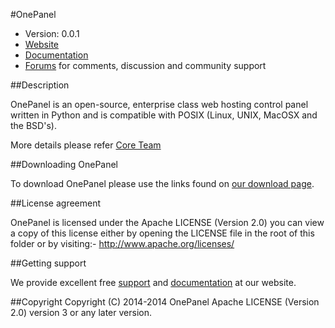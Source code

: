 #OnePanel

* Version: 0.0.1
* [Website](http://onepanel.org/)
* [Documentation](http://codex.onepanel.org/)
* [Forums](http://forum.onepanel.org/) for comments, discussion and community support

##Description

OnePanel is an open-source, enterprise class web hosting control panel written in Python and is compatible
with POSIX (Linux, UNIX, MacOSX and the BSD's).

More details please refer [Core Team](http://codex.onepanel.org/Core_Team)

##Downloading OnePanel

To download OnePanel please use the links found on [our download page](http://onepanel.org/download/).

##License agreement

OnePanel is licensed under the Apache LICENSE (Version 2.0) you can view a copy of this license either by opening the LICENSE file in the root of this folder or by visiting:- http://www.apache.org/licenses/

##Getting support

We provide excellent free [support](http://forum.onepanel.org/) and [documentation](http://codex.onepanel.org/) at our website.

##Copyright
Copyright (C) 2014-2014 OnePanel
Apache LICENSE (Version 2.0) version 3 or any later version.
